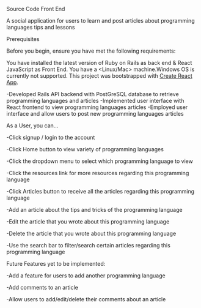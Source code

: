 Source Code Front End

A social application for users to learn and post articles about programming languages tips and lessons

Prerequisites

Before you begin, ensure you have met the following requirements:

You have installed the latest version of Ruby on Rails as back end & React JavaScript as Front End.
You have a <Linux/Mac> machine.Windows OS is currently not supported.
This project was bootstrapped with [Create React App](https://github.com/facebook/create-react-app).

-Developed Rails API backend with PostGreSQL database to retrieve programming languages and articles
-Implemented user interface with React frontend to view programming languages articles
-Employed user interface and allow users to post new programming languages articles 


As a User, you can...

-Click signup / login to the account

-Click Home button to view variety of programming languages

-Click the dropdown menu to select which programming language to view

-Click the resources link for more resources regarding this programming language

-Click Articles button to receive all the articles regarding this programming language

-Add an article about the tips and tricks of the programming language

-Edit the article that you wrote about this programming language

-Delete the article that you wrote about this programming language

-Use the search bar to filter/search certain articles regarding this programming language


Future Features yet to be implemented:

-Add a feature for users to add another programming language

-Add comments to an article

-Allow users to add/edit/delete their comments about an article
